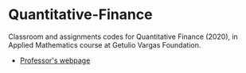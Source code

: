 # Quantitative-Finance
Classroom and assignments codes for Quantitative Finance (2020), in Applied Mathematics course at Getulio Vargas Foundation.

- [Professor's webpage](https://sites.google.com/site/rodrigodossantostargino/teaching/statsecofgvbsc2020)
